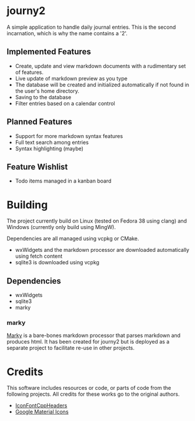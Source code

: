 # journy2
 A simple application to handle daily journal entries. This is the second incarnation, which is why the name contains a '2'.

## Implemented Features

- Create, update and view markdown documents with a rudimentary set of features.
- Live update of markdown preview as you type
- The database will be created and initialized automatically if not found in the user's home directory.
- Saving to the database
- Filter entries based on a calendar control

## Planned Features

- Support for more markdown syntax features
- Full text search among entries
- Syntax highlighting (maybe)

## Feature Wishlist

- Todo items managed in a kanban board

# Building

The project currently build on Linux (tested on Fedora 38 using clang) and Windows (currently only build using MingW).

Dependencies are all managed using vcpkg or CMake.
- wxWidgets and the markdown processor are downloaded automatically using fetch content
- sqlite3 is downloaded using vcpkg

## Dependencies

- wxWidgets
- sqlite3
- marky

### marky

[Marky](https://github.com/lambda-snail/marky) is a bare-bones markdown processor that parses markdown and produces html. It has been created for journy2 but is deployed as a separate project to facilitate re-use in other projects.

# Credits

This software includes resources or code, or parts of code from the following projects. All credits for these works go to the original authors.

- [IconFontCppHeaders](https://github.com/juliettef/IconFontCppHeaders/tree/main)
- [Google Material Icons](https://github.com/google/material-design-icons)